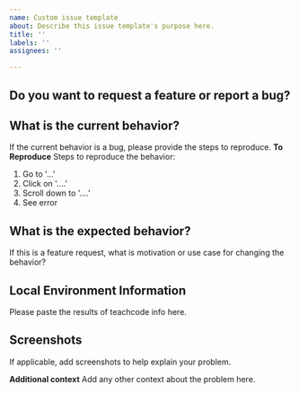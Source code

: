 ```yaml
---
name: Custom issue template
about: Describe this issue template's purpose here.
title: ''
labels: ''
assignees: ''

---
```


## Do you want to request a feature or report a bug?

## What is the current behavior?
If the current behavior is a bug, please provide the steps to reproduce.
**To Reproduce**
Steps to reproduce the behavior:
1. Go to '...'
2. Click on '....'
3. Scroll down to '....'
4. See error


## What is the expected behavior?
If this is a feature request, what is motivation or use case for changing the behavior?

## Local Environment Information
Please paste the results of teachcode info here.

## Screenshots
If applicable, add screenshots to help explain your problem.

**Additional context**
Add any other context about the problem here.
